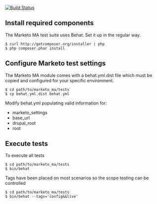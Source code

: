 [![Build Status](https://travis-ci.org/MarketoMA/marketo_ma.svg?branch=7.x-1.x)](https://travis-ci.org/MarketoMA/marketo_ma)

## Install required components
The Marketo MA test suite uses Behat. Set it up in the regular way.

```
$ curl http://getcomposer.org/installer | php
$ php composer.phar install
```

## Configure Marketo test settings
The Marketo MA module comes with a behat.yml.dist file which must be copied and configured for your specific environment.

```
$ cd path/to/marketo_ma/tests
$ cp behat.yml.dist behat.yml
```

Modify behat.yml populating valid information for:
- marketo_settings
- base_url
- drupal_root
- root

## Execute tests
To execute all tests

```
$ cd path/to/marketo_ma/tests
$ bin/behat
```

Tags have been placed on most scenarios so the scope testing can be controlled

```
$ cd path/to/marketo_ma/tests
$ bin/behat --tags='config&&live'
```